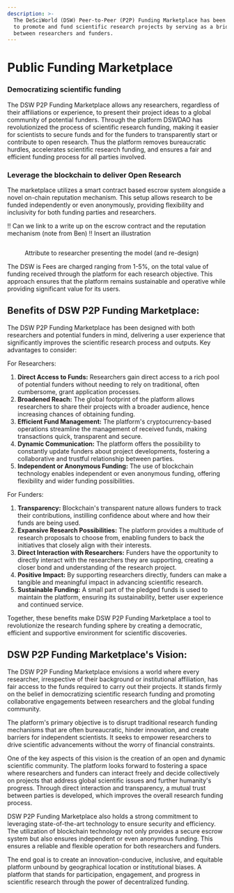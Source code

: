 ```yaml
---
description: >-
  The DeSciWorld (DSW) Peer-to-Peer (P2P) Funding Marketplace has been designed
  to promote and fund scientific research projects by serving as a bridge
  between researchers and funders.
---
```




# Public Funding Marketplace

### Democratizing scientific funding 

The DSW P2P Funding Marketplace allows any researchers, regardless of their affiliations or experience, to present their project ideas to a global community of potential funders. Through the platform DSWDAO has revolutionized the process of scientific research funding, making it easier for scientists to secure funds and for the funders to transparently start or contribute to open research. Thus the platform removes bureaucratic hurdles, accelerates scientific research funding, and ensures a fair and efficient funding process for all parties involved.

### Leverage the blockchain to deliver Open Research&#x20;

The marketplace utilizes a smart contract based escrow system alongside a novel on-chain reputation mechanism. This setup allows research to be funded independently or even anonymously, providing flexibility and inclusivity for both funding parties and researchers.

!! Can we link to a write up on the escrow contract and the reputation mechanism (note from Ben) 
!! Insert an illustration
<figure><img src="../.gitbook/assets/Escrow_drawing_market.png" alt=""><figcaption><p>Attribute to researcher presenting the model (and re-design)</p></figcaption></figure>


The DSW is Fees are charged ranging from 1-5%, on the total value of funding received through the platform for each research objective. This approach ensures that the platform remains sustainable and operative while providing significant value for its users.

## Benefits of DSW P2P Funding Marketplace:

The DSW P2P Funding Marketplace has been designed with both researchers and potential funders in mind, delivering a user experience that significantly improves the scientific research process and outputs. Key advantages to consider:

For Researchers:

1. **Direct Access to Funds:** Researchers gain direct access to a rich pool of potential funders without needing to rely on traditional, often cumbersome, grant application processes.
2. **Broadened Reach:** The global footprint of the platform allows researchers to share their projects with a broader audience, hence increasing chances of obtaining funding.
3. **Efficient Fund Management:** The platform's cryptocurrency-based operations streamline the management of received funds, making transactions quick, transparent and secure.
4. **Dynamic Communication:** The platform offers the possibility to constantly update funders about project developments, fostering a collaborative and trustful relationship between parties.
5. **Independent or Anonymous Funding:** The use of blockchain technology enables independent or even anonymous funding, offering flexibility and wider funding possibilities.

For Funders:

1. **Transparency:** Blockchain's transparent nature allows funders to track their contributions, instilling confidence about where and how their funds are being used.
2. **Expansive Research Possibilities:** The platform provides a multitude of research proposals to choose from, enabling funders to back the initiatives that closely align with their interests.
3. **Direct Interaction with Researchers:** Funders have the opportunity to directly interact with the researchers they are supporting, creating a closer bond and understanding of the research project.
4. **Positive Impact:** By supporting researchers directly, funders can make a tangible and meaningful impact in advancing scientific research.
5. **Sustainable Funding:** A small part of the pledged funds is used to maintain the platform, ensuring its sustainability, better user experience and continued service.

Together, these benefits make DSW P2P Funding Marketplace a tool to revolutionize the research funding sphere by creating a democratic, efficient and supportive environment for scientific discoveries.

## DSW P2P Funding Marketplace's Vision:

The DSW P2P Funding Marketplace envisions a world where every researcher, irrespective of their background or institutional affiliation, has fair access to the funds required to carry out their projects. It stands firmly on the belief in democratizing scientific research funding and promoting collaborative engagements between researchers and the global funding community.

The platform's primary objective is to disrupt traditional research funding mechanisms that are often bureaucratic, hinder innovation, and create barriers for independent scientists. It seeks to empower researchers to drive scientific advancements without the worry of financial constraints.

One of the key aspects of this vision is the creation of an open and dynamic scientific community. The platform looks forward to fostering a space where researchers and funders can interact freely and decide collectively on projects that address global scientific issues and further humanity's progress. Through direct interaction and transparency, a mutual trust between parties is developed, which improves the overall research funding process.

DSW P2P Funding Marketplace also holds a strong commitment to leveraging state-of-the-art technology to ensure security and efficiency. The utilization of blockchain technology not only provides a secure escrow system but also ensures independent or even anonymous funding. This ensures a reliable and flexible operation for both researchers and funders.

The end goal is to create an innovation-conducive, inclusive, and equitable platform unbound by geographical location or institutional biases. A platform that stands for participation, engagement, and progress in scientific research through the power of decentralized funding.
